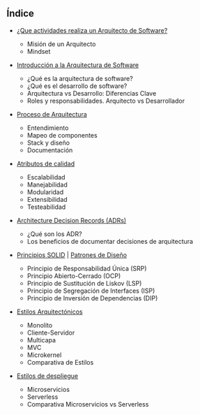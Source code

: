 ## Índice

- [¿Que actividades realiza un Arquitecto de Software?](arquitecto.md)

  - Misión de un Arquitecto
  - Mindset

- [Introducción a la Arquitectura de Software](introduccion.md)

  - ¿Qué es la arquitectura de software?
  - ¿Qué es el desarrollo de software?
  - Arquitectura vs Desarrollo: Diferencias Clave
  - Roles y responsabilidades. Arquitecto vs Desarrollador

- [Proceso de Arquitectura](proceso_arquitectura.md)

  - Entendimiento
  - Mapeo de componentes
  - Stack y diseño
  - Documentación

- [Atributos de calidad](atributos_calidad.md)

  - Escalabilidad
  - Manejabilidad
  - Modularidad
  - Extensibilidad
  - Testeabilidad

- [Architecture Decision Records (ADRs)](adr.md)

  - ¿Qué son los ADR?
  - Los beneficios de documentar decisiones de arquitectura

- [Principios SOLID](solid.md) | [Patrones de Diseño](https://refactoring.guru/es/design-patterns)

  - Principio de Responsabilidad Única (SRP)
  - Principio Abierto-Cerrado (OCP)
  - Principio de Sustitución de Liskov (LSP)
  - Principio de Segregación de Interfaces (ISP)
  - Principio de Inversión de Dependencias (DIP)

- [Estilos Arquitectónicos](estilos_arquitectonicos.md)

  - Monolito
  - Cliente-Servidor
  - Multicapa
  - MVC
  - Microkernel
  - Comparativa de Estilos

- [Estilos de despliegue](estilos_despliegues.md)
  - Microservicios
  - Serverless
  - Comparativa Microservicios vs Serverless
